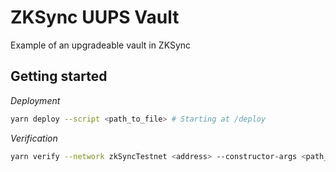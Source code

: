 # ZKSync UUPS Vault

Example of an upgradeable vault in ZKSync

## Getting started

_Deployment_

```sh
yarn deploy --script <path_to_file> # Starting at /deploy
```

_Verification_

```sh
yarn verify --network zkSyncTestnet <address> --constructor-args <path_to_args>
```
